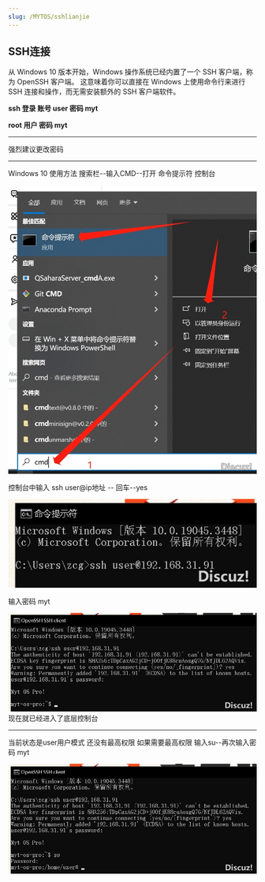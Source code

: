 ```yaml
---
slug: /MYTOS/sshlianjie
---
```

## SSH连接

从 Windows 10 版本开始，Windows 操作系统已经内置了一个 SSH 客户端，称为 OpenSSH 客户端。 这意味着你可以直接在 Windows 上使用命令行来进行 SSH 连接和操作，而无需安装额外的 SSH 客户端软件。  

 **ssh 登录 账号 user  密码 myt** 

**root 用户 密码 myt**

-----------------------

强烈建议更改密码

-----------------------

Windows 10 使用方法  搜索栏--输入CMD--打开 命令提示符 控制台 

![img](/img/ssh1.png) 

控制台中输入 ssh user@ip地址 -- 回车--yes

 ![img](/img/ssh2.png)  

输入密码 myt 

![img](/img/ssh3.png)  现在就已经进入了底层控制台 

---------------------------------------------------

当前状态是user用户模式 还没有最高权限 如果需要最高权限 输入su--再次输入密码 myt 

![img](/img/ssh4.png)